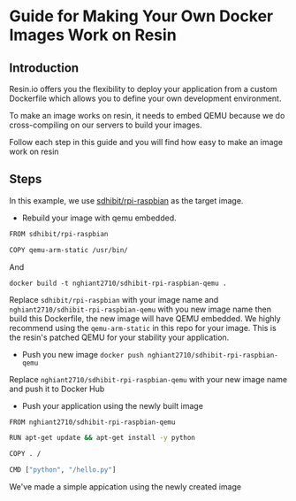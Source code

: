# Guide for Making Your Own Docker Images Work on Resin

## Introduction

Resin.io offers you the flexibility to deploy your application from a custom Dockerfile which allows you to define your own development environment. 

To make an image works on resin, it needs to embed QEMU because we do cross-compiling on our servers to build your images.

Follow each step in this guide and you will find how easy to make an image work on resin

## Steps

In this example, we use [sdhibit/rpi-raspbian](https://registry.hub.docker.com/u/sdhibit/rpi-raspbian/dockerfile/) as the target image.

* Rebuild your image with qemu embedded.
```sh
FROM sdhibit/rpi-raspbian

COPY qemu-arm-static /usr/bin/
```
And

`docker build -t nghiant2710/sdhibit-rpi-raspbian-qemu .`

Replace `sdhibit/rpi-raspbian` with your image name and `nghiant2710/sdhibit-rpi-raspbian-qemu` with you new image name then build this Dockerfile, the new image will have QEMU embedded.
We highly recommend using the `qemu-arm-static` in this repo for your image. This is the resin's patched QEMU for your stability your application.

* Push you new image
`docker push nghiant2710/sdhibit-rpi-raspbian-qemu`

Replace `nghiant2710/sdhibit-rpi-raspbian-qemu` with your new image name and push it to Docker Hub

* Push your application using the newly built image
```sh
FROM nghiant2710/sdhibit-rpi-raspbian-qemu

RUN apt-get update && apt-get install -y python

COPY . /

CMD ["python", "/hello.py"]
```

We've made a simple appication using the newly created image